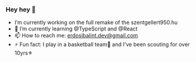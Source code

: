 ### Hey hey 👋

-  I’m currently working on the full remake of the szentgellert950.hu
- 🌱 I’m currently learning @TypeScript and @React
- 📫 How to reach me: erdosibalint.dev@gmail.com
- ⚡ Fun fact: I play in a basketball team🏀 and I've been scouting for over 10yrs⚜️
